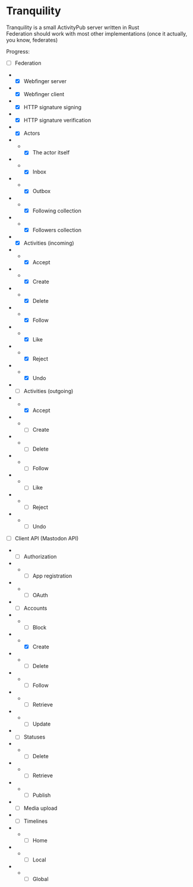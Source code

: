# Tranquility

Tranquility is a small ActivityPub server written in Rust  
Federation should work with most other implementations (once it actually, you know, federates)  

Progress:

- [ ] Federation
- - [x] Webfinger server
- - [x] Webfinger client
- - [x] HTTP signature signing
- - [x] HTTP signature verification
- - [x] Actors
- - - [x] The actor itself
- - - [x] Inbox
- - - [x] Outbox
- - - [x] Following collection
- - - [x] Followers collection
- - [x] Activities (incoming)
- - - [x] Accept
- - - [x] Create
- - - [x] Delete
- - - [x] Follow
- - - [x] Like
- - - [x] Reject
- - - [x] Undo
- - [ ] Activities (outgoing)
- - - [x] Accept
- - - [ ] Create
- - - [ ] Delete
- - - [ ] Follow
- - - [ ] Like
- - - [ ] Reject
- - - [ ] Undo

- [ ] Client API (Mastodon API)
- - [ ] Authorization
- - - [ ] App registration
- - - [ ] OAuth
- - [ ] Accounts
- - - [ ] Block
- - - [x] Create
- - - [ ] Delete
- - - [ ] Follow
- - - [ ] Retrieve
- - - [ ] Update
- - [ ] Statuses
- - - [ ] Delete
- - - [ ] Retrieve
- - - [ ] Publish
- - [ ] Media upload
- - [ ] Timelines
- - - [ ] Home
- - - [ ] Local
- - - [ ] Global

